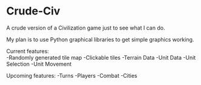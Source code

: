 # Crude-Civ
A crude version of a Civilization game just to see what I can do.

My plan is to use Python graphical libraries to get simple graphics working.

Current features:  
-Randomly generated tile map
-Clickable tiles
-Terrain Data
-Unit Data
-Unit Selection
-Unit Movement

Upcoming features:
-Turns
-Players
-Combat
-Cities
